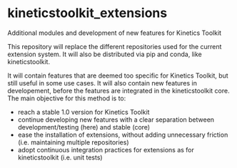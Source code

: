 # kineticstoolkit_extensions
Additional modules and development of new features for Kinetics Toolkit

This repository will replace the different repositories used for the current extension system. It will also be distributed via pip and conda, like kineticstoolkit.

It will contain features that are deemed too specific for Kinetics Toolkit, but still useful in some use cases. It will also contain new features in developement, before the features are integrated in the kineticstoolkit core. The main objective for this method is to:

- reach a stable 1.0 version for Kinetics Toolkit
- continue developing new features with a clear separation between development/testing (here) and stable (core)
- ease the installation of extensions, without adding unnecessary friction (i.e. maintaining multiple repositories)
- adopt continuous integration practices for extensions as for kineticstoolkit (i.e. unit tests)
